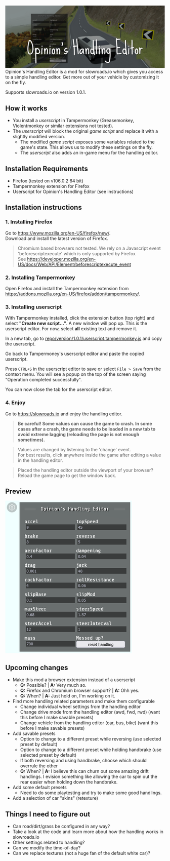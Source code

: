 
![Opinion's Handling Editor for slowroads.io](header.png)
Opinion's Handling Editor is a mod for slowroads.io which gives you access to a simple handling editor. Get more out of your vehicle by customizing it on the fly.

Supports slowroads.io on version 1.0.1.

## How it works
 - You install a *userscript* in Tampermonkey (Greasemonkey, Violentmonkey or similar extensions not tested).
 - The *userscript* will block the original *game script* and replace it with a slightly modified version.
   - The modified *game script* exposes some variables related to the game's state. This allows us to modify these settings on the fly.
   - The *userscript* also adds an in-game menu for the handling editor.

## Installation Requirements
 - Firefox (tested on v106.0.2 64 bit)
 - Tampermonkey extension for Firefox
 - Userscript for Opinion's Handling Editor (see instructions)

## Installation instructions
### 1. Installing Firefox
Go to https://www.mozilla.org/en-US/firefox/new/.  
Download and install the latest version of Firefox.

> Chromium based browsers not tested. We rely on a Javascript event 'beforescriptexecute' which is only supported by Firefox  
> See https://developer.mozilla.org/en-US/docs/Web/API/Element/beforescriptexecute_event

### 2. Installing Tampermonkey
Open Firefox and install the Tampermonkey extension from https://addons.mozilla.org/en-US/firefox/addon/tampermonkey/.

### 3. Installing userscript
With Tampermonkey installed, click the extension button (top right) and select **"Create new script..."**.
A new window will pop up. This is the userscript editor. For now, select **all** existing text and remove it.

In a new tab, go to [repo/version/1.0.1/userscript.tampermonkey.js](version/1.0.1/userscript.tampermonkey.js) and copy the userscript.

Go back to Tampermoney's userscript editor and paste the copied userscript.

Press `CTRL+S` in the userscript editor to save or select `File > Save` from the context menu. You will see a popup on the top of the screen saying "Operation completed successfully".

You can now close the tab for the userscript editor.

### 4. Enjoy
Go to https://slowroads.io and enjoy the handling editor.

> **Be careful! Some values can cause the game to crash.
> In some cases after a crash, the game needs to be loaded in a new tab to avoid extreme lagging (reloading the page is not enough sometimes).**

> Values are changed by listening to the 'change' event.  
> For best results, click anywhere inside the game after editing a value in the handling editor.

> Placed the handling editor outside the viewport of your browser? Reload the game page to get the window back.

## Preview
![Preview of Opinion's Handling Editor](preview.png)

## Upcoming changes
 - Make this mod a browser extension instead of a userscript
   - **Q:** Possible? | **A:** Very much so.
   - **Q:** Firefox and Chromium browser support? | **A:** Ohh yes.
   - **Q:** When? | **A:** Just hold on, I'm working on it.
 - Find more handling related parameters and make them configurable
   - Change individual wheel settings from the handling editor
   - Change drive mode from the handling editor (awd, fwd, rwd) (want this before I make savable presets)
   - Change vehicle from the handling editor (car, bus, bike) (want this before I make savable presets)
 - Add savable presets
   - Option to change to a different preset while reversing (use selected preset by default)
   - Option to change to a different preset while holding handbrake (use selected preset by default)
   - If both reversing and using handbrake, choose which should overrule the other
   - **Q:** When? | **A:** I believe this can churn out some amazing drift handlings. I evision something like allowing the car to spin out the rear easier when holding down the handbrake.
 - Add some default presets
   - Need to do some playtesting and try to make some good handlings.
 - Add a selection of car "skins" (retexture)

## Things I need to figure out
 - Can road/dirt/grass be configured in any way?
 - Take a look at the code and learn more about how the handling works in slowroads.io
 - Other settings related to handling?
 - Can we modify the time-of-day?
 - Can we replace textures (not a huge fan of the default white car)?
